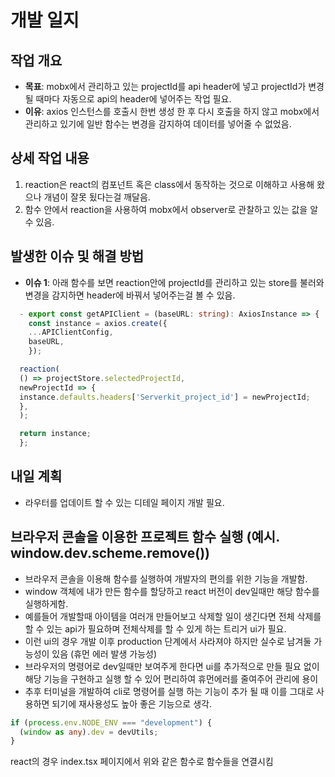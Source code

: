 # 개발 일지

## 작업 개요

- **목표**:
  mobx에서 관리하고 있는 projectId를 api header에 넣고 projectId가 변경될 때마다 자동으로 api의 header에 넣어주는 작업 필요.
- **이유**:
  axios 인스턴스를 호출시 한번 생성 한 후 다시 호출을 하지 않고 mobx에서 관리하고 있기에 일반 함수는 변경을 감지하여 데이터를 넣어줄 수 없었음.

## 상세 작업 내용

1. reaction은 react의 컴포넌트 혹은 class에서 동작하는 것으로 이해하고 사용해 왔으나 개념이 잘못 됬다는걸 깨달음.
2. 함수 안에서 reaction을 사용하여 mobx에서 observer로 관찰하고 있는 값을 알 수 있음.

## 발생한 이슈 및 해결 방법

- **이슈 1**:
  아래 함수를 보면 reaction안에 projectId를 관리하고 있는 store를 불러와 변경을 감지하면 header에 바꿔서 넣어주는걸 볼 수 있음.

```ts
  - export const getAPIClient = (baseURL: string): AxiosInstance => {
    const instance = axios.create({
    ...APIClientConfig,
    baseURL,
    });

  reaction(
  () => projectStore.selectedProjectId,
  newProjectId => {
  instance.defaults.headers['Serverkit_project_id'] = newProjectId;
  },
  );

  return instance;
  };
```

## 내일 계획

- 라우터를 업데이트 할 수 있는 디테일 페이지 개발 필요.

## 브라우저 콘솔을 이용한 프로젝트 함수 실행 (예시. window.dev.scheme.remove())

- 브라우저 콘솔을 이용해 함수를 실행하여 개발자의 편의를 위한 기능을 개발함.
- window 객체에 내가 만든 함수를 할당하고 react 버전이 dev일때만 해당 함수를 실행하게함.
- 예를들어 개발할때 아이템을 여러개 만들어보고 삭제할 일이 생긴다면 전체 삭제를 할 수 있는 api가 필요하며 전체삭제를 할 수 있게 하는 트리거 ui가 필요.
- 이런 ui의 경우 개발 이후 production 단계에서 사라져야 하지만 실수로 남겨둘 가능성이 있음 (휴먼 에러 발생 가능성)
- 브라우저의 명령어로 dev일때만 보여주게 한다면 ui를 추가적으로 만들 필요 없이 해당 기능을 구현하고 실행 할 수 있어 편리하여 휴먼에러를 줄여주어 관리에 용이
- 추후 터미널을 개발하여 cli로 명령어를 실행 하는 기능이 추가 될 때 이를 그대로 사용하면 되기에 재사용성도 높아 좋은 기능으로 생각.

```ts
if (process.env.NODE_ENV === "development") {
  (window as any).dev = devUtils;
}
```

react의 경우 index.tsx 페이지에서 위와 같은 함수로 함수들을 연결시킴

